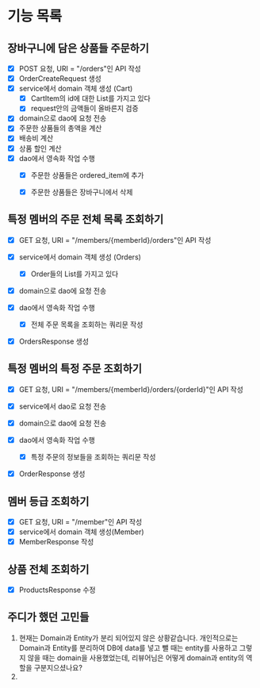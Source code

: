 # 기능 목록

## 장바구니에 담은 상품들 주문하기
- [x] POST 요청, URI = "/orders"인 API 작성
- [x] OrderCreateRequest 생성
- [x] service에서 domain 객체 생성 (Cart)
  - [x] CartItem의 id에 대한 List를 가지고 있다
  - [x] request안의 금액들이 올바른지 검증
- [x] domain으로 dao에 요청 전송
- [x] 주문한 상품들의 총액을 계산
- [x] 배송비 계산
- [x] 상품 할인 계산
- [x] dao에서 영속화 작업 수행
  - [x] 주문한 상품들은 ordered_item에 추가
  - [x] 주문한 상품들은 장바구니에서 삭제


## 특정 멤버의 주문 전체 목록 조회하기
- [x] GET 요청, URI = "/members/{memberId}/orders"인 API 작성
- [x] service에서 domain 객체 생성 (Orders)
  - [x] Order들의 List를 가지고 있다 
- [x] domain으로 dao에 요청 전송
- [x] dao에서 영속화 작업 수행
  - [x] 전체 주문 목록을 조회하는 쿼리문 작성
- [x] OrdersResponse 생성


## 특정 멤버의 특정 주문 조회하기
- [x] GET 요청, URI = "/members/{memberId}/orders/{orderId}"인 API 작성
- [x] service에서 dao로 요청 전송
- [x] domain으로 dao에 요청 전송
- [x] dao에서 영속화 작업 수행
  - [x] 특정 주문의 정보들을 조회하는 쿼리문 작성
- [x] OrderResponse 생성


## 멤버 등급 조회하기
- [x] GET 요청, URI = "/member"인 API 작성
- [x] service에서 domain 객체 생성(Member)
- [x] MemberResponse 작성 

## 상품 전체 조회하기
- [x] ProductsResponse 수정


## 주디가 했던 고민들
1. 현재는 Domain과 Entity가 분리 되어있지 않은 상황같습니다. 개인적으로는 Domain과 Entity를 분리하여 DB에 data를 넣고 뺄 때는 entity를 사용하고 그렇지 않을 때는 domain을 사용했었는데, 리뷰어님은 어떻게 domain과 entity의 역할을 구분지으셨나요?
2. 
